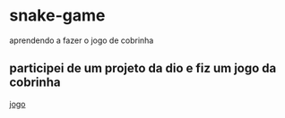 # snake-game
aprendendo a fazer o jogo de cobrinha
## participei de um projeto da dio e fiz um jogo da cobrinha
<a href="#snake-game">jogo<a/>
